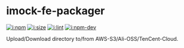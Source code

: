 # imock-fe-packager

[![i:npm]][l:npm]
[![i:size]][l:size]
[![i:lint]][l:lint]
[![i:npm-dev]][l:npm]

Upload/Download directory to/from AWS-S3/Ali-OSS/TenCent-Cloud.

[i:npm]: https://img.shields.io/npm/v/imock-fe-packager.svg?colorB=blue
[i:npm-dev]: https://img.shields.io/npm/v/imock-fe-packager/dev.svg
[l:npm]: https://www.npmjs.com/package/imock-fe-packager
[i:size]: https://packagephobia.now.sh/badge?p=imock-fe-packager
[l:size]: https://packagephobia.now.sh/result?p=imock-fe-packager
[i:lint]: https://img.shields.io/badge/code_style-standard_ES6+-yellow.svg
[l:lint]: https://standardjs.com
